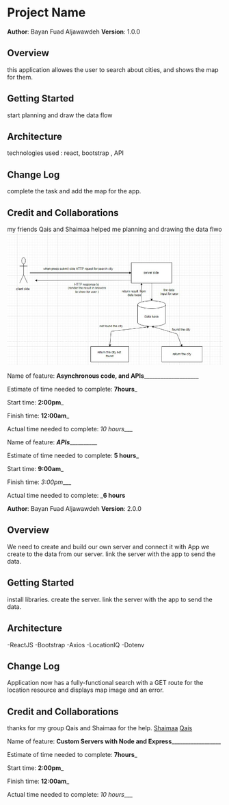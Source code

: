 # Project Name

**Author**: Bayan Fuad Aljawawdeh
**Version**: 1.0.0 

## Overview
this application allowes the user to search about cities, and shows the map for them. 

## Getting Started
start planning and draw the data flow

## Architecture
technologies used : react, bootstrap , API
## Change Log
complete the task and add the map for the app.

## Credit and Collaborations
my friends Qais and Shaimaa helped me planning and drawing the data flwo
![data flow](data-flow.jpg)



Name of feature: ______Asynchronous code, and APIs__________________________

Estimate of time needed to complete: __7hours___

Start time: __2:00pm___

Finish time: __12:00am___

Actual time needed to complete: _10 hours____



Name of feature: ___________APIs_____________________

Estimate of time needed to complete: __5 hours___

Start time: __9:00am___

Finish time: _3:00pm____

Actual time needed to complete: ___6 hours__


**Author**: Bayan Fuad Aljawawdeh
**Version**: 2.0.0 

## Overview 

We need to create and build our own server and connect it with App we create to the data from our server.
link the server with the app to send the data.

## Getting Started

install libraries.
create the server.
link the server with the app to send the data.

## Architecture  

-ReactJS
-Bootstrap
-Axios
-LocationIQ
-Dotenv

## Change Log

Application now has a fully-functional search with a GET route for the location resource and displays map image and an error.

## Credit and Collaborations

thanks for my group Qais and Shaimaa for the help.
[Shaimaa](https://github.com/Shaima-Alkhateeb)
[Qais](https://github.com/qais-alsgher)



Name of feature: __Custom Servers with Node and Express____________________

Estimate of time needed to complete: __7hours___

Start time: __2:00pm___

Finish time: __12:00am___

Actual time needed to complete: _10 hours____

